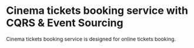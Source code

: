 Cinema tickets booking service with CQRS & Event Sourcing
===============

Cinema tickets booking service is designed for online tickets booking.

